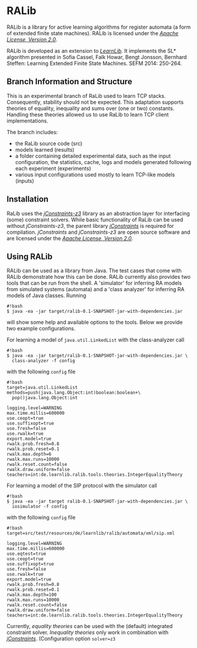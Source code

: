 RALib
=========================

RALib is a library for active learning algorithms for register automata
(a form of extended finite state machines). RALib is licensed under
the [*Apache License, Version 2.0*][4]. 

RALib is developed as an extension to [*LearnLib*][3]. It implements 
the SL* algorithm presented in 	Sofia Cassel, Falk Howar, Bengt Jonsson, 
Bernhard Steffen: Learning Extended Finite State Machines. SEFM 2014: 250-264.


Branch Information and Structure
-------------------------

This is an experimental branch of RaLib used to learn TCP stacks. Consequently, 
stability should not be expected. This adaptation supports theories of equality, 
inequality and sums over (one or two) constants. Handling these theories
allowed us to use RaLib to learn TCP client implementations.

The branch includes:
* the RaLib source code (src)
* models learned (results)
* a folder containing detailed experimental data, such as the input configuration, 
  the statistics, cache, logs and models generated following each experiment (experiments)
* various input configurations used mostly to learn TCP-like models (inputs) 

Installation
-------------------------

RaLib uses the [*jConstraints-z3*][1] library as an abstraction layer for 
interfacing (some) constraint solvers. While basic functionality of 
RaLib can be used without *jConstraints-z3*, the parent library
[*jConstraints*][5] is required for compilation. 
*jConstraints* and *jConstraints-z3* are open source software and are
licensed under the [*Apache License, Version 2.0*][4]. 


Using RALib
-------------------------


RALib can be used as a library from Java. The test cases that come with RALib
demonstrate how this can be done. RALib currently also provides two tools
that can be run from the shell. A 'simulator' for inferring RA models from 
simulated systems (automata) and a 'class analyzer' for inferring RA models
of Java classes. Running

```
#!bash
$ java -ea -jar target/ralib-0.1-SNAPSHOT-jar-with-dependencies.jar
```


will show some help and available options to the tools. Below we provide two
example configurations.

For learning a model of `java.util.LinkedList` with the class-analyzer call

```
#!bash
$ java -ea -jar target/ralib-0.1-SNAPSHOT-jar-with-dependencies.jar \
  class-analyzer -f config
```

with the following `config` file

```
#!bash
target=java.util.LinkedList
methods=push(java.lang.Object:int)boolean:boolean+\
  pop()java.lang.Object:int

logging.level=WARNING
max.time.millis=600000
use.ceopt=true
use.suffixopt=true
use.fresh=false
use.rwalk=true
export.model=true
rwalk.prob.fresh=0.8
rwalk.prob.reset=0.1
rwalk.max.depth=6
rwalk.max.runs=10000
rwalk.reset.count=false
rwalk.draw.uniform=false
teachers=int:de.learnlib.ralib.tools.theories.IntegerEqualityTheory
```

For learning a model of the SIP protocol with the simulator call

```
#!bash
$ java -ea -jar target ralib-0.1-SNAPSHOT-jar-with-dependencies.jar \
  iosimulator -f config
```

with the following `config` file

```
#!bash
target=src/test/resources/de/learnlib/ralib/automata/xml/sip.xml

logging.level=WARNING
max.time.millis=600000
use.eqtest=true
use.ceopt=true
use.suffixopt=true
use.fresh=false
use.rwalk=true
export.model=true
rwalk.prob.fresh=0.8
rwalk.prob.reset=0.1
rwalk.max.depth=100
rwalk.max.runs=10000
rwalk.reset.count=false
rwalk.draw.uniform=false
teachers=int:de.learnlib.ralib.tools.theories.IntegerEqualityTheory
```

Currently, *equality theories* can be used with the (default) integrated
constraint solver. *Inequality theories* only work in combination with 
[*jConstraints*][1]. (Configuration option ```solver=z3```


[1]: https://bitbucket.org/psycopaths/jConstraints-z3
[2]: https://z3.codeplex.com
[3]: http://www.learnlib.de
[4]: http://www.apache.org/licenses/LICENSE-2.0
[5]: https://bitbucket.org/psycopaths/jConstraints